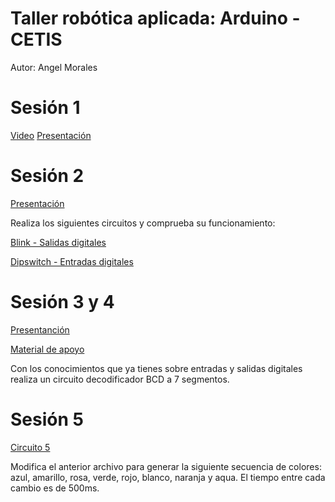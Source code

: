 # Taller robótica aplicada: Arduino - CETIS

Autor: Angel Morales

# Sesión 1
[Video](https://drive.google.com/file/d/1_49We70_v7BBjMb8kag7jyaYN9LN9Ttk/view?usp=share_link)
[Presentación](https://www.canva.com/design/DAD7pNUmb-g/gui4k_kAUmm3ORPKMxsVkA/view?utm_content=DAD7pNUmb-g&utm_campaign=designshare&utm_medium=link&utm_source=viewer)

# Sesión 2
[Presentación](https://drive.google.com/file/d/10wgm6KAVbPp9btDyUMiWFvAJ4mq6KI9p/view?usp=sharing)

Realiza los siguientes circuitos y comprueba su funcionamiento:

[Blink - Salidas digitales](https://github.com/angelumoca21/ArduinoCETIS/tree/main/1.blink)

[Dipswitch - Entradas digitales](https://github.com/angelumoca21/ArduinoCETIS/tree/main/2.dipswitch)

# Sesión 3 y 4
[Presentanción](https://drive.google.com/file/d/1QJB0yw7pe2Z9oRlOOOyncJP8H1npbgI_/view?usp=sharing)

[Material de apoyo](https://github.com/angelumoca21/ArduinoCETIS/tree/main/3.decodificador)

Con los conocimientos que ya tienes sobre entradas y salidas digitales realiza un circuito decodificador BCD a 7 segmentos.

# Sesión 5
[Circuito 5](https://drive.google.com/file/d/18PEh_oPkpO-JrfQBP8MSTcVbGQy1JR6L/view?usp=sharing)

Modifica el anterior archivo para generar la siguiente secuencia de colores: azul, amarillo, rosa, verde, rojo, blanco, naranja y aqua.
El tiempo entre cada cambio es de 500ms. 